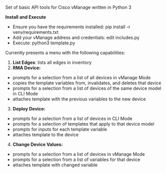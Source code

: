 Set of basic API tools for Cisco vManage written in Python 3

<B>Install and Execute</B>
- Ensure you have the requirements installed:  pip install -r venv/requirements.txt
- Add your vManage address and credentials: edit includes.py
- Execute: python3 template.py

Currently presents a menu with the following capabilities:

1. <B>List Edges</B>: lists all edges in inventory
2. <B>RMA Device:</B>
- prompts for a selection from a list of all devices in vManage Mode
- copies the template variables from, invalidates, and deletes that device
- prompts for a selection from a list of devices of the same device model in CLI Mode
- attaches template with the previous variables to the new device
3. <B>Deploy Device:</B>
- prompts for a selection from a list of devices in CLI Mode
- prompts for a selection of templates that apply to that device model
- prompts for inputs for each template variable
- attaches template to the device
4. <B>Change Device Values:</B>
- prompts for a selection from a list of devices in vManage Mode
- prompts for a selection from a list of variables for that device
- attaches template with changed variable
